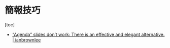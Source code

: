 # 簡報技巧

[toc]
<!-- toc --> 

- [“Agenda” slides don’t work: There is an effective and elegant alternative. | ianbrownlee](https://ianbrownlee.wordpress.com/2012/10/17/agenda-slides-dont-work-there-is-an-effective-and-elegant-alternative/)

